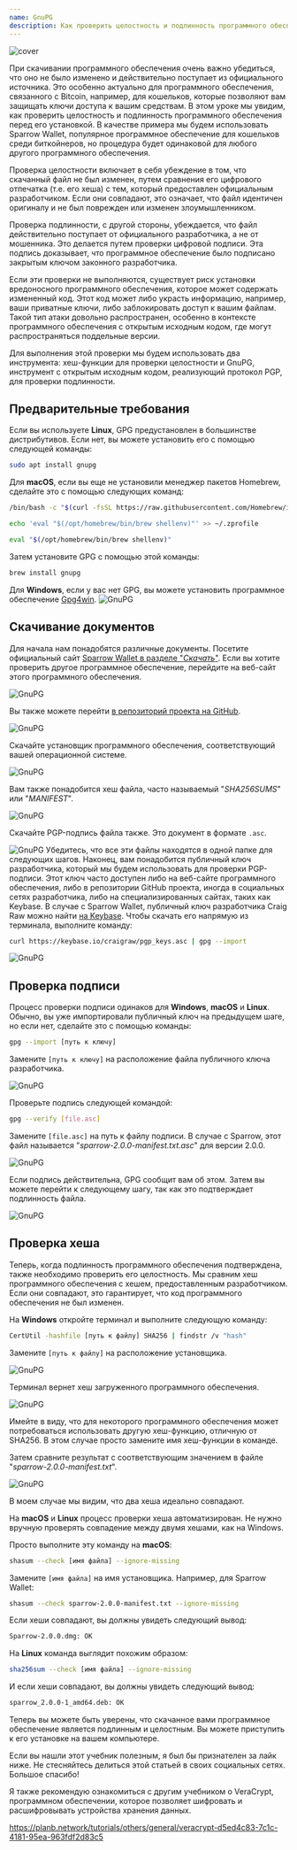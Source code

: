 ```yaml
---
name: GnuPG
description: Как проверить целостность и подлинность программного обеспечения?
---
```

![cover](assets/cover.webp)

При скачивании программного обеспечения очень важно убедиться, что оно не было изменено и действительно поступает из официального источника. Это особенно актуально для программного обеспечения, связанного с Bitcoin, например, для кошельков, которые позволяют вам защищать ключи доступа к вашим средствам. В этом уроке мы увидим, как проверить целостность и подлинность программного обеспечения перед его установкой. В качестве примера мы будем использовать Sparrow Wallet, популярное программное обеспечение для кошельков среди биткойнеров, но процедура будет одинаковой для любого другого программного обеспечения.

Проверка целостности включает в себя убеждение в том, что скачанный файл не был изменен, путем сравнения его цифрового отпечатка (т.е. его хеша) с тем, который предоставлен официальным разработчиком. Если они совпадают, это означает, что файл идентичен оригиналу и не был поврежден или изменен злоумышленником.

Проверка подлинности, с другой стороны, убеждается, что файл действительно поступает от официального разработчика, а не от мошенника. Это делается путем проверки цифровой подписи. Эта подпись доказывает, что программное обеспечение было подписано закрытым ключом законного разработчика.

Если эти проверки не выполняются, существует риск установки вредоносного программного обеспечения, которое может содержать измененный код. Этот код может либо украсть информацию, например, ваши приватные ключи, либо заблокировать доступ к вашим файлам. Такой тип атаки довольно распространен, особенно в контексте программного обеспечения с открытым исходным кодом, где могут распространяться поддельные версии.

Для выполнения этой проверки мы будем использовать два инструмента: хеш-функции для проверки целостности и GnuPG, инструмент с открытым исходным кодом, реализующий протокол PGP, для проверки подлинности.

## Предварительные требования

Если вы используете **Linux**, GPG предустановлен в большинстве дистрибутивов. Если нет, вы можете установить его с помощью следующей команды:

```bash
sudo apt install gnupg
```

Для **macOS**, если вы еще не установили менеджер пакетов Homebrew, сделайте это с помощью следующих команд:

```bash
/bin/bash -c "$(curl -fsSL https://raw.githubusercontent.com/Homebrew/install/HEAD/install.sh)"
```

```bash
echo 'eval "$(/opt/homebrew/bin/brew shellenv)"' >> ~/.zprofile
```

```bash
eval "$(/opt/homebrew/bin/brew shellenv)"
```

Затем установите GPG с помощью этой команды:

```bash
brew install gnupg
```
Для **Windows**, если у вас нет GPG, вы можете установить программное обеспечение [Gpg4win](https://www.gpg4win.org/).
![GnuPG](assets/notext/01.webp)

## Скачивание документов

Для начала нам понадобятся различные документы. Посетите официальный сайт [Sparrow Wallet в разделе "*Скачать*"](https://sparrowwallet.com/download/). Если вы хотите проверить другое программное обеспечение, перейдите на веб-сайт этого программного обеспечения.

![GnuPG](assets/notext/02.webp)

Вы также можете перейти [в репозиторий проекта на GitHub](https://github.com/sparrowwallet/sparrow/releases).

![GnuPG](assets/notext/03.webp)

Скачайте установщик программного обеспечения, соответствующий вашей операционной системе.

![GnuPG](assets/notext/04.webp)

Вам также понадобится хеш файла, часто называемый "*SHA256SUMS*" или "*MANIFEST*".

![GnuPG](assets/notext/05.webp)

Скачайте PGP-подпись файла также. Это документ в формате `.asc`.

![GnuPG](assets/notext/06.webp)
Убедитесь, что все эти файлы находятся в одной папке для следующих шагов.
Наконец, вам понадобится публичный ключ разработчика, который мы будем использовать для проверки PGP-подписи. Этот ключ часто доступен либо на веб-сайте программного обеспечения, либо в репозитории GitHub проекта, иногда в социальных сетях разработчика, либо на специализированных сайтах, таких как Keybase. В случае с Sparrow Wallet, публичный ключ разработчика Craig Raw можно найти [на Keybase](https://keybase.io/craigraw). Чтобы скачать его напрямую из терминала, выполните команду:

```bash
curl https://keybase.io/craigraw/pgp_keys.asc | gpg --import
```

![GnuPG](assets/notext/07.webp)

## Проверка подписи

Процесс проверки подписи одинаков для **Windows**, **macOS** и **Linux**. Обычно, вы уже импортировали публичный ключ на предыдущем шаге, но если нет, сделайте это с помощью команды:

```bash
gpg --import [путь к ключу]
```

Замените `[путь к ключу]` на расположение файла публичного ключа разработчика.

![GnuPG](assets/notext/08.webp)

Проверьте подпись следующей командой:

```bash
gpg --verify [file.asc]
```

Замените `[file.asc]` на путь к файлу подписи. В случае с Sparrow, этот файл называется "*sparrow-2.0.0-manifest.txt.asc*" для версии 2.0.0.

![GnuPG](assets/notext/09.webp)

Если подпись действительна, GPG сообщит вам об этом. Затем вы можете перейти к следующему шагу, так как это подтверждает подлинность файла.

![GnuPG](assets/notext/10.webp)

## Проверка хеша
Теперь, когда подлинность программного обеспечения подтверждена, также необходимо проверить его целостность. Мы сравним хеш программного обеспечения с хешем, предоставленным разработчиком. Если они совпадают, это гарантирует, что код программного обеспечения не был изменен.

На **Windows** откройте терминал и выполните следующую команду:

```bash
CertUtil -hashfile [путь к файлу] SHA256 | findstr /v "hash"
```

Замените `[путь к файлу]` на расположение установщика.

![GnuPG](assets/notext/11.webp)

Терминал вернет хеш загруженного программного обеспечения.

![GnuPG](assets/notext/12.webp)

Имейте в виду, что для некоторого программного обеспечения может потребоваться использовать другую хеш-функцию, отличную от SHA256. В этом случае просто замените имя хеш-функции в команде.

Затем сравните результат с соответствующим значением в файле "*sparrow-2.0.0-manifest.txt*".

![GnuPG](assets/notext/13.webp)

В моем случае мы видим, что два хеша идеально совпадают.

На **macOS** и **Linux** процесс проверки хеша автоматизирован. Не нужно вручную проверять совпадение между двумя хешами, как на Windows.

Просто выполните эту команду на **macOS**:

```bash
shasum --check [имя файла] --ignore-missing
```

Замените `[имя файла]` на имя установщика. Например, для Sparrow Wallet:

```bash
shasum --check sparrow-2.0.0-manifest.txt --ignore-missing
```

Если хеши совпадают, вы должны увидеть следующий вывод:

```bash
Sparrow-2.0.0.dmg: OK
```
На **Linux** команда выглядит похожим образом:
```bash
sha256sum --check [имя файла] --ignore-missing
```

И если хеши совпадают, вы должны увидеть следующий вывод:

```bash
sparrow_2.0.0-1_amd64.deb: OK
```

Теперь вы можете быть уверены, что скачанное вами программное обеспечение является подлинным и целостным. Вы можете приступить к его установке на вашем компьютере.

Если вы нашли этот учебник полезным, я был бы признателен за лайк ниже. Не стесняйтесь делиться этой статьей в своих социальных сетях. Большое спасибо!

Я также рекомендую ознакомиться с другим учебником о VeraCrypt, программном обеспечении, которое позволяет шифровать и расшифровывать устройства хранения данных.

https://planb.network/tutorials/others/general/veracrypt-d5ed4c83-7c1c-4181-95ea-963fdf2d83c5